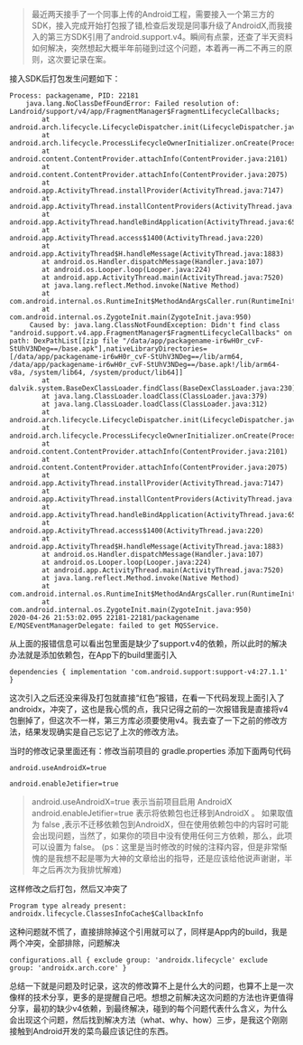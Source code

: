 >最近两天接手了一个同事上传的Android工程，需要接入一个第三方的SDK，接入完成开始打包报了错,检查后发现是同事升级了AndroidX,而我接入的第三方SDK引用了android.support.v4。瞬间有点蒙，还查了半天资料如何解决，突然想起大概半年前碰到过这个问题，本着再一再二不再三的原则，这次要记录在案。
<!--more-->
接入SDK后打包发生问题如下：
```
Process: packagename, PID: 22181
    java.lang.NoClassDefFoundError: Failed resolution of: Landroid/support/v4/app/FragmentManager$FragmentLifecycleCallbacks;
        at android.arch.lifecycle.LifecycleDispatcher.init(LifecycleDispatcher.java:58)
        at android.arch.lifecycle.ProcessLifecycleOwnerInitializer.onCreate(ProcessLifecycleOwnerInitializer.java:35)
        at android.content.ContentProvider.attachInfo(ContentProvider.java:2101)
        at android.content.ContentProvider.attachInfo(ContentProvider.java:2075)
        at android.app.ActivityThread.installProvider(ActivityThread.java:7147)
        at android.app.ActivityThread.installContentProviders(ActivityThread.java:6630)
        at android.app.ActivityThread.handleBindApplication(ActivityThread.java:6525)
        at android.app.ActivityThread.access$1400(ActivityThread.java:220)
        at android.app.ActivityThread$H.handleMessage(ActivityThread.java:1883)
        at android.os.Handler.dispatchMessage(Handler.java:107)
        at android.os.Looper.loop(Looper.java:224)
        at android.app.ActivityThread.main(ActivityThread.java:7520)
        at java.lang.reflect.Method.invoke(Native Method)
        at com.android.internal.os.RuntimeInit$MethodAndArgsCaller.run(RuntimeInit.java:539)
        at com.android.internal.os.ZygoteInit.main(ZygoteInit.java:950)
     Caused by: java.lang.ClassNotFoundException: Didn't find class "android.support.v4.app.FragmentManager$FragmentLifecycleCallbacks" on path: DexPathList[[zip file "/data/app/packagename-ir6wH0r_cvF-StUhV3NDeg==/base.apk"],nativeLibraryDirectories=[/data/app/packagename-ir6wH0r_cvF-StUhV3NDeg==/lib/arm64, /data/app/packagename-ir6wH0r_cvF-StUhV3NDeg==/base.apk!/lib/arm64-v8a, /system/lib64, /system/product/lib64]]
        at dalvik.system.BaseDexClassLoader.findClass(BaseDexClassLoader.java:230)
        at java.lang.ClassLoader.loadClass(ClassLoader.java:379)
        at java.lang.ClassLoader.loadClass(ClassLoader.java:312)
        at android.arch.lifecycle.LifecycleDispatcher.init(LifecycleDispatcher.java:58) 
        at android.arch.lifecycle.ProcessLifecycleOwnerInitializer.onCreate(ProcessLifecycleOwnerInitializer.java:35) 
        at android.content.ContentProvider.attachInfo(ContentProvider.java:2101) 
        at android.content.ContentProvider.attachInfo(ContentProvider.java:2075) 
        at android.app.ActivityThread.installProvider(ActivityThread.java:7147) 
        at android.app.ActivityThread.installContentProviders(ActivityThread.java:6630) 
        at android.app.ActivityThread.handleBindApplication(ActivityThread.java:6525) 
        at android.app.ActivityThread.access$1400(ActivityThread.java:220) 
        at android.app.ActivityThread$H.handleMessage(ActivityThread.java:1883) 
        at android.os.Handler.dispatchMessage(Handler.java:107) 
        at android.os.Looper.loop(Looper.java:224) 
        at android.app.ActivityThread.main(ActivityThread.java:7520) 
        at java.lang.reflect.Method.invoke(Native Method) 
        at com.android.internal.os.RuntimeInit$MethodAndArgsCaller.run(RuntimeInit.java:539) 
        at com.android.internal.os.ZygoteInit.main(ZygoteInit.java:950) 
2020-04-26 21:53:02.095 22181-22181/packagename E/MQSEventManagerDelegate: failed to get MQSService.
```

从上面的报错信息可以看出包里面是缺少了support.v4的依赖，所以此时的解决办法就是添加依赖包，在App下的build里面引入

`
  dependencies {
      implementation 'com.android.support:support-v4:27.1.1'
  }
`

这次引入之后还没来得及打包就直接“红色”报错，在看一下代码发现上面引入了androidx，冲突了，这也是我心慌的点，我只记得之前的一次报错我是直接将v4包删掉了，但这次不一样，第三方库必须要使用v4。我去查了一下之前的修改方法，结果发现确实是自己忘记了上次的修改方法。

当时的修改记录里面还有：修改当前项目的 gradle.properties 添加下面两句代码


`
android.useAndroidX=true
`

`
android.enableJetifier=true
`


 > android.useAndroidX=true 表示当前项目启用 AndroidX
  android.enableJetifier=true 表示将依赖包也迁移到AndroidX 。
  如果取值为 false ,表示不迁移依赖包到AndroidX，但在使用依赖包中的内容时可能会出现问题，当然了，如果你的项目中没有使用任何三方依赖，那么，此项可以设置为 false。
  (ps：这里是当时修改的时候的注释内容，但是非常惭愧的是我想不起是哪为大神的文章给出的指导，还是应该给他说声谢谢，半年之后再次为我排忧解难)

这样修改之后打包，然后又冲突了


`
Program type already present: androidx.lifecycle.ClassesInfoCache$CallbackInfo
`

这种问题就不慌了，直接排除掉这个引用就可以了，同样是App内的build，我是两个冲突，全部排除，问题解决


`
configurations.all {
    exclude group: 'androidx.lifecycle'
    exclude group: 'androidx.arch.core'
}
`

总结一下就是问题及时记录，这次的修改算不上是什么大的问题，也算不上是一次像样的技术分享，更多的是提醒自己吧。想想之前解决这次问题的方法也许更值得分享，最初的缺少v4依赖，到最终解决，碰到的每个问题代表什么含义，为什么会出现这个问题，然后找到解决方法（what、why、how）三步，是我这个刚刚接触到Android开发的菜鸟最应该记住的东西。